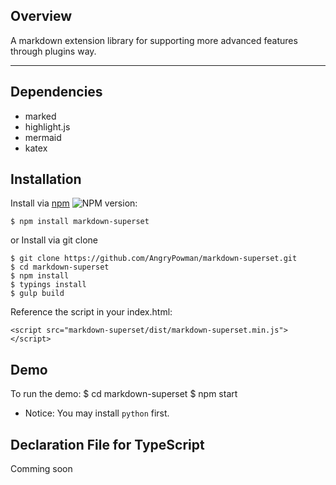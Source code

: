 ## Overview
A markdown extension library for supporting more advanced features through plugins way.

----

## Dependencies
- marked
- highlight.js
- mermaid
- katex

## Installation
Install via [npm](https://www.npmjs.com/package/github) ![NPM version](https://badge.fury.io/js/github.svg):
```
$ npm install markdown-superset
```

or Install via git clone
```
$ git clone https://github.com/AngryPowman/markdown-superset.git
$ cd markdown-superset
$ npm install
$ typings install
$ gulp build
```

Reference the script in your index.html:
```
<script src="markdown-superset/dist/markdown-superset.min.js"></script>
```

## Demo
To run the demo:
$ cd markdown-superset
$ npm start

* Notice: You may install `python` first.

## Declaration File for TypeScript
Comming soon